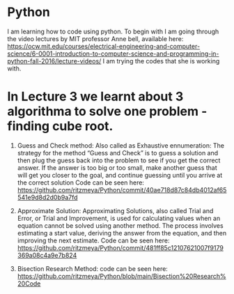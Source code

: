 # Python

I am learning how to code using python.
To begin with I am going through the video lectures by MIT professor Anne bell, available here: https://ocw.mit.edu/courses/electrical-engineering-and-computer-science/6-0001-introduction-to-computer-science-and-programming-in-python-fall-2016/lecture-videos/
I am trying the codes that she is working with. 

# In Lecture 3 we learnt about 3 algorithma to solve one problem - finding cube root.
1. Guess and Check method: Also called as Exhaustive ennumeration: The strategy for the method “Guess and Check” is to guess a solution and then plug the guess back into the problem to see if you get the correct answer. If the answer is too big or too small, make another guess that will get you closer to the goal, and continue guessing until you arrive at the correct solution
Code can be seen here: https://github.com/ritzmeya/Python/commit/40ae718d87c84db4012af65541e9d8d2d0b9a7fd

2. Approximate Solution: Approximating Solutions, also called Trial and Error, or Trial and Improvement, is used for calculating values when an equation cannot be solved using another method. The process involves estimating a start value, deriving the answer from the equation, and then improving the next estimate. Code can be seen here: https://github.com/ritzmeya/Python/commit/481ff85c12107621007f9179369a08c4a9e7b824

3. Bisection Research Method: code can be seen here: https://github.com/ritzmeya/Python/blob/main/Bisection%20Research%20Code
 

